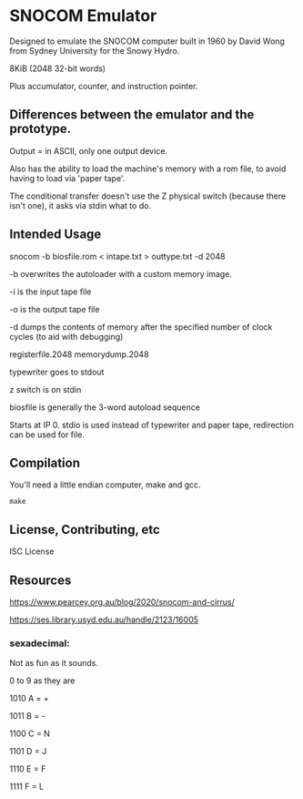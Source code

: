 # SNOCOM Emulator

Designed to emulate the SNOCOM computer built in 1960 by David Wong from Sydney University for the Snowy Hydro.

8KiB (2048 32-bit words)

Plus accumulator, counter, and instruction pointer.

## Differences between the emulator and the prototype.

Output = in ASCII, only one output device.

Also has the ability to load the machine's memory with a rom file, to avoid having to load via 'paper tape'.

The conditional transfer doesn't use the Z physical switch (because there isn't one), it asks via stdin what to do.

## Intended Usage

snocom -b biosfile.rom < intape.txt > outtype.txt -d 2048

-b overwrites the autoloader with a custom memory image.

-i is the input tape file

-o is the output tape file

-d dumps the contents of memory after the specified number of clock cycles (to aid with debugging)

registerfile.2048
memorydump.2048

typewriter goes to stdout

z switch is on stdin

biosfile is generally the 3-word autoload sequence

Starts at IP 0.
stdio is used instead of typewriter and paper tape, redirection can be used for file.

## Compilation

You'll need a little endian computer, make and gcc.

    make

## License, Contributing, etc

ISC License

## Resources

https://www.pearcey.org.au/blog/2020/snocom-and-cirrus/

https://ses.library.usyd.edu.au/handle/2123/16005

### sexadecimal:

Not as fun as it sounds.

0 to 9 as they are

1010 A = +

1011 B = -

1100 C = N

1101 D = J

1110 E = F

1111 F = L

